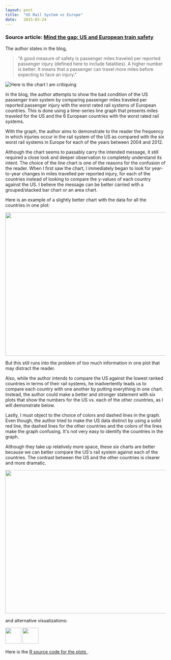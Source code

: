 ```yaml
---
layout: post
title:  "US Rail System vs Europe"
date:   2015-03-24
---
```


<h3> Source article: <a href='https://www.aei.org/publication/mind-the-gap-us-and-european-train-safety/'>Mind the gap: US and European train safety</a> </h3>

The author  states in the blog, 
 <blockquote>   "A good measure of safety is passenger miles traveled per reported passenger injury (defined here to include fatalities). A higher number is better: It means that a passenger can travel more miles before expecting to face an injury." </blockquote>

![Here is the chart I am critiquing](/assets/source_chart.jpg)

In the blog, the author attempts to show the bad condition of the US passenger train system by comparing passenger miles traveled per reported passenger injury with the worst rated rail systems of European countries. This is done using a time-series line graph that presents miles traveled for the US and the 6 European countries with the worst rated rail systems. </p>

With the graph, the author aims to demonstrate to the reader the frequency in which injuries occur in the rail system of the US as compared with the six worst rail systems in Europe for each of the years between 2004 and 2012.

Although the chart seems to passably carry the intended message, it still required a close look and deeper observation to completely understand its intent. The choice of the line chart is one of the reasons for the confusion of the reader. When I first saw the chart, I immediately began to look for year-to-year changes in miles travelled per reported injury, for each of the countries instead of looking to compare the y-values of each country against the US. I believe the message can be better carried with a grouped/stacked bar chart or an area chart. 

Here is an example of a slightly better chart with the data for all the countries in one plot:

<a href="https://github.com/EHDEV/ehdev.github.io/blob/master/assets/grouped_all.png"><img src="http://github.com/EHDEV/ehdev.github.io/blob/master/assets/grouped_all.png" width="685" height="450" /> </a>

But this still runs into the problem of too much information in one plot that may distract the reader.

Also, while the author intends to compare the US against the lowest ranked countries in terms of their rail systems, he inadvertently leads us to compare each country with one another by putting everything in one chart. Instead, the author could make a better and stronger statement with six plots that show the numbers for the US vs. each of the other countries, as I will demonstrate below.

Lastly, I must object to the choice of colors and dashed lines in the graph. Even though, the author tried to make the US data distinct by using a solid red line, the dashed lines for the other countries and the colors of the lines make the graph confusing. It's not very easy to identify the countries in the graph.

Although they take up relatively more space, these six charts are better because we can better compare the US's rail system against each of the countries. The contrast between the US and the other countries is clearer and more dramatic.


<a href='https://github.com/EHDEV/ehdev.github.io/blob/master/assets/plots.png'><img src="https://github.com/EHDEV/ehdev.github.io/blob/master/assets/plots.png" width="685" height="450"/></a>

and alternative visualizations:

<a href='https://github.com/EHDEV/ehdev.github.io/blob/master/assets/alt_bar.png'><img src="https://github.com/EHDEV/ehdev.github.io/blob/master/assets/alt_bar.png" width="50" height="50"/></a>
<a href='https://github.com/EHDEV/ehdev.github.io/blob/master/assets/alt_line.png'><img src="https://github.com/EHDEV/ehdev.github.io/blob/master/assets/alt_line.png" width="50" height="50"/></a>

Here is the <a href="https://gist.github.com/EHDEV/c250eb4b860966572899"> R source code for the plots </a>.
